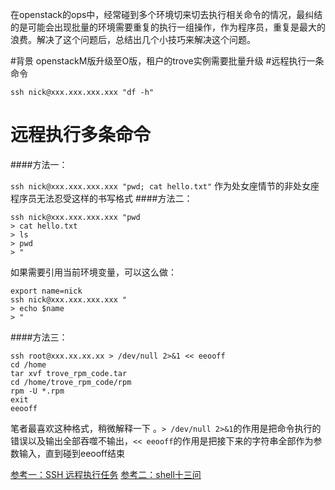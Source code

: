 在openstack的ops中，经常碰到多个环境切来切去执行相关命令的情况，最纠结的是可能会出现批量的环境需要重复的执行一组操作，作为程序员，重复是最大的浪费。解决了这个问题后，总结出几个小技巧来解决这个问题。

#背景
openstackM版升级至O版，租户的trove实例需要批量升级
#远程执行一条命令

`ssh nick@xxx.xxx.xxx.xxx "df -h"`
# 远程执行多条命令
####方法一：

`ssh nick@xxx.xxx.xxx.xxx "pwd; cat hello.txt"`
作为处女座情节的非处女座程序员无法忍受这样的书写格式
####方法二：
```
ssh nick@xxx.xxx.xxx.xxx "pwd
> cat hello.txt
> ls
> pwd
> "
```
如果需要引用当前环境变量，可以这么做：
```
export name=nick
ssh nick@xxx.xxx.xxx.xxx "
> echo $name
> "
```
####方法三：
```
ssh root@xxx.xx.xx.xx > /dev/null 2>&1 << eeooff
cd /home
tar xvf trove_rpm_code.tar
cd /home/trove_rpm_code/rpm
rpm -U *.rpm
exit
eeooff
```
笔者最喜欢这种格式，稍微解释一下 。`> /dev/null 2>&1`的作用是把命令执行的错误以及输出全部吞噬不输出，`<< eeooff`的作用是把接下来的字符串全部作为参数输入，直到碰到eeooff结束

[参考一：SSH 远程执行任务](http://www.cnblogs.com/sparkdev/p/6842805.html)
[参考二：shell十三问](http://bbs.chinaunix.net/forum.php?mod=viewthread&tid=218853&page=7#pid1636825)
